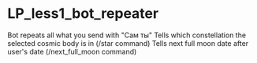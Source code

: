 # LP_less1_bot_repeater

Bot repeats all what you send with "Сам ты"
Tells which constellation the selected cosmic body is in (/star command)
Tells next full moon date after user's date (/next_full_moon command)
